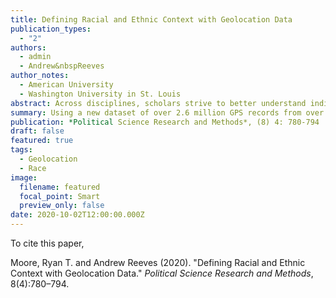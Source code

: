 ```yaml
---
title: Defining Racial and Ethnic Context with Geolocation Data
publication_types:
  - "2"
authors:
  - admin
  - Andrew&nbspReeves
author_notes:
  - American University
  - Washington University in St. Louis
abstract: Across disciplines, scholars strive to better understand individuals' milieus---the people, places, and institutions individuals encounter in their daily lives. In particular, political scientists argue that racial and ethnic context shapes attitudes about candidates, policies, and fellow citizens. Yet, the current standard of measuring milieus is to place survey respondents in a geographic container and then to ascribe all that container's characteristics to the individual's milieu. Using a new dataset of over 2.6 million GPS records from over 400 individuals, we compare conventional static measures of racial and ethnic context to dynamic, precise measures of milieus. We demonstrate how low-level static measures tend to overstate how extreme individuals' racial and ethnic contexts are and offer suggestions for future researchers.
summary: Using a new dataset of over 2.6 million GPS records from over 400 individuals, we compare conventional static measures of racial and ethnic context to dynamic, precise measures of milieus. We demonstrate how low-level static measures tend to overstate how extreme individuals' racial and ethnic contexts are and offer suggestions for future researchers.
publication: *Political Science Research and Methods*, (8) 4: 780-794
draft: false
featured: true
tags:
  - Geolocation
  - Race
image:
  filename: featured
  focal_point: Smart
  preview_only: false
date: 2020-10-02T12:00:00.000Z
---
```


To cite this paper, 

Moore, Ryan T. and Andrew Reeves (2020). "Defining Racial and Ethnic Context with Geolocation Data." *Political Science Research and Methods*, 8(4):780–794.
